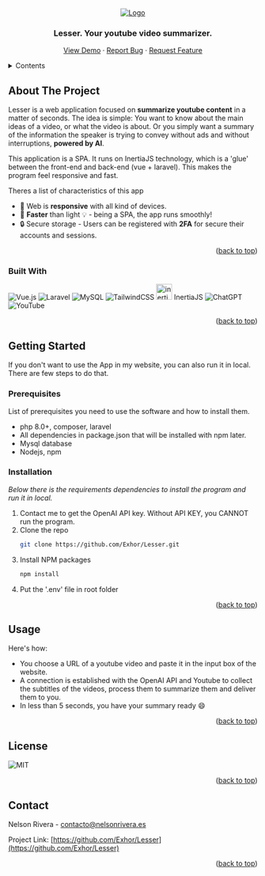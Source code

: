 
<a name="readme-top"></a>

<!-- PROJECT LOGO -->
<br />
<div align="center">
  <a href="https://www.nelsonrivera.es/">
    <img src="https://i.imgur.com/vqq17xp.png" alt="Logo">
  </a>
  <h3 align="center">Lesser. Your youtube video summarizer.</h3>

  <p align="center">
    <a href="https://www.nelsonrivera.es/">View Demo</a>
    ·
    <a href="https://github.com/Exhore/Lesser/issues/new?labels=bug&template=bug-report---.md">Report Bug</a>
    ·
    <a href="https://github.com/Exhore/Lesser/issues/new?labels=enhancement&template=feature-request---.md">Request Feature</a>
  </p>
</div>

<!-- TABLE OF CONTENTS -->
<details>
  <summary>Contents</summary>
  <ol>
    <li>
      <a href="#about-the-project">About The Project</a>
      <ul>
        <li><a href="#built-with">Built With</a></li>
      </ul>
    </li>
    <li>
      <a href="#getting-started">Getting Started</a>
      <ul>
        <li><a href="#prerequisites">Prerequisites</a></li>
        <li><a href="#installation">Installation</a></li>
      </ul>
    </li>
    <li><a href="#usage">Usage</a></li>
    <li><a href="#license">License</a></li>
    <li><a href="#contact">Contact</a></li>
  </ol>
</details>



<!-- ABOUT THE PROJECT -->
## About The Project

Lesser is a web application focused on <b>summarize youtube content</b> in a matter of seconds. The idea is simple: You want to know about the main ideas of a video, or what the video is about. Or you simply want a summary of the information the speaker is trying to convey without ads and without interruptions, <b>powered by AI</b>.

This application is a SPA. It runs on InertiaJS technology, which is a 'glue' between the front-end and back-end (vue + laravel). This makes the program feel responsive and fast.

Theres a list of characteristics of this app

 - 📱 Web is <b>responsive</b> with all kind of devices.
 - 🏃 <b>Faster</b> than light 💡 - being a SPA, the app runs smoothly!
 - 🔒 Secure storage - Users can be registered with <b>2FA</b> for secure their accounts and sessions.


<p align="right">(<a href="#readme-top">back to top</a>)</p>



### Built With
![Vue.js](https://img.shields.io/badge/vuejs-%2335495e.svg?style=for-the-badge&logo=vuedotjs&logoColor=%234FC08D)
![Laravel](https://img.shields.io/badge/laravel-%23FF2D20.svg?style=for-the-badge&logo=laravel&logoColor=white)
![MySQL](https://img.shields.io/badge/mysql-4479A1.svg?style=for-the-badge&logo=mysql&logoColor=white)
![TailwindCSS](https://img.shields.io/badge/tailwindcss-%2338B2AC.svg?style=for-the-badge&logo=tailwind-css&logoColor=white)
<img src="https://avatars.githubusercontent.com/u/47703742?s=280&v=4" alt="inertia" width=32px height=32px>
InertiaJS
![ChatGPT](https://img.shields.io/badge/chatGPT-74aa9c?style=for-the-badge&logo=openai&logoColor=white)
![YouTube](https://img.shields.io/badge/YouTube-%23FF0000.svg?style=for-the-badge&logo=YouTube&logoColor=white)

<p align="right">(<a href="#readme-top">back to top</a>)</p>



<!-- GETTING STARTED -->
## Getting Started

If you don't want to use the App in my website, you can also run it in local. There are few steps to do that.

### Prerequisites

List of prerequisites you need to use the software and how to install them.

* php 8.0+, composer, laravel
* All dependencies in package.json that will be installed with npm later.
* Mysql database
* Nodejs, npm

### Installation

_Below there is the requirements dependencies to install the program and run it in local._

1. Contact me to get the OpenAI API key. Without API KEY, you CANNOT run the program.
2. Clone the repo
   ```sh
   git clone https://github.com/Exhor/Lesser.git
   ```
3. Install NPM packages
   ```sh
   npm install
   ```
4. Put the '.env' file in root folder

<p align="right">(<a href="#readme-top">back to top</a>)</p>

## Usage

Here's how:
* You choose a URL of a youtube video and paste it in the input box of the website.
* A connection is established with the OpenAI API and Youtube to collect the subtitles of the videos, process them to summarize them and deliver them to you.
* In less than 5 seconds, you have your summary ready :smile:

<p align="right">(<a href="#readme-top">back to top</a>)</p>


<!-- LICENSE -->
## License
![MIT](https://img.shields.io/badge/license-MIT-blue)


<p align="right">(<a href="#readme-top">back to top</a>)</p>



<!-- CONTACT -->
## Contact

Nelson Rivera - contacto@nelsonrivera.es

Project Link: [https://github.com/Exhor/Lesser](https://github.com/Exhor/Lesser)


<p align="right">(<a href="#readme-top">back to top</a>)</p>

[issues-shield]: https://img.shields.io/github/issues/othneildrew/Best-README-Template.svg?style=for-the-badge
[issues-url]: https://www.nelsonrivera.es//issues
